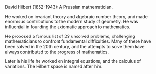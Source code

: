 David Hilbert (1862-1943): A Prussian mathematician.

He worked on invariant theory and algebraic number theory, and made
enormous contributions to the modern study of geometry. He was
influential in founding the axiomatic approach to mathematics.

He proposed a famous list of 23 unsolved problems, challenging
mathematicians to confront fundamental difficulties. Many of these have
been solved in the 20th century, and the attempts to solve them have
always contributed to the progress of mathematics.

Later in his life he worked on integral equations, and the calculus of
variations. The Hilbert space is named after him.
